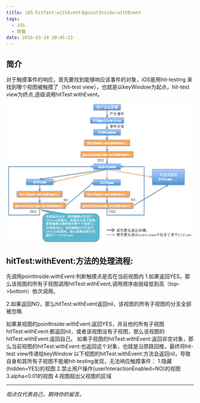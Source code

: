 ```yaml
---
title: iOS-hitTest:withEvent与pointInside:withEvent
tags:
  - iOS
  - 转载
date: 2016-03-24 10:45:13
---
```


## 简介
对于触摸事件的响应，首先要找到能够响应该事件的对象，iOS是用hit-testing 来找到哪个视图被触摸了（hit-test view），也就是以keyWindow为起点，hit-test view为终点,逐级调用hitTest:withEvent。

![](/images/1452221174578074.png)

## hitTest:withEvent:方法的处理流程:

先调用pointInside:withEvent:判断触摸点是否在当前视图内
1.如果返回YES，那么该视图的所有子视图调用hitTest:withEvent,调用顺序由层级低到高（top->bottom）依次调用。

2.如果返回NO，那么hitTest:withEvent返回nil，该视图的所有子视图的分支全部被忽略

如果某视图的pointInside:withEvent:返回YES，并且他的所有子视图hitTest:withEvent:都返回nil，或者该视图没有子视图，那么该视图的hitTest:withEvent:返回自己。
如果子视图的hitTest:withEvent:返回非空对象，那么当前视图的hitTest:withEvent:也返回这个对象，也就是沿原路回推，最终将hit-test view传递给keyWindow
以下视图的hitTest:withEvent:方法会返回nil，导致自身和其所有子视图不能被hit-testing发现，无法响应触摸事件：
 1.隐藏(hidden=YES)的视图
 2.禁止用户操作(userInteractionEnabled=NO)的视图
 3.alpha<0.01的视图
 4.视图超出父视图的区域



-----

*观点仅代表自己，期待你的留言。*
